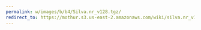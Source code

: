 ```yaml
---
permalink: w/images/b/b4/Silva.nr_v128.tgz/
redirect_to: https://mothur.s3.us-east-2.amazonaws.com/wiki/silva.nr_v128.tgz
---
```


